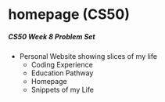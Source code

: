 # homepage (CS50)

##### CS50 Week 8 Problem Set
* Personal Website showing slices of my life
  * Coding Experience
  * Education Pathway
  * Homepage
  * Snippets of my Life
